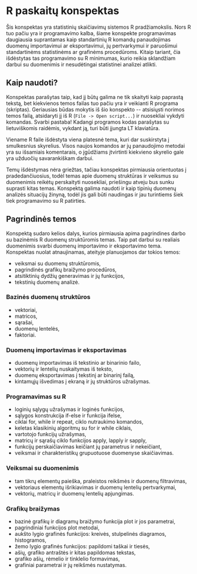 ﻿# R paskaitų konspektas #

Šis konspektas yra statistinių skaičiavimų sistemos R pradžiamokslis. Nors R tuo pačiu yra ir programavimo kalba, šiame konspekte programavimas daugiausia suprantamas kaip standartinių R komandų panaudojimas duomenų importavimui ar eksportavimui, jų pertvarkymui ir paruošimui standartinėms statistinėms ar grafinėms procedūroms. Kitaip tariant, čia išdėstytas tas programavimo su R minimumas, kurio reikia sklandžiam darbui su duomenimis ir nesudėtingai statistinei analizei atlikti. 

## Kaip naudoti? ##

Konspektas parašytas taip, kad jį būtų galima ne tik skaityti kaip paprastą tekstą, bet kiekvienos temos failas tuo pačiu yra ir veikianti R programa (skriptas). Geriausias būdas mokytis iš šio konspekto -- atsisiųsti norimos temos failą, atsidaryti jį iš R (`File -> Open script...`) ir nuosekliai vykdyti komandas. Svarbi pastaba! Kadangi programos kodas parašytas su lietuviškomis raidėmis, vykdant ją, turi būti įjungta LT klaviatūra.

Viename R faile išdėstyta viena platesnė tema, kuri dar suskirstyta į smulkesnius skyrelius. Visos naujos komandos ar jų panaudojimo metodai yra su išsamiais komentarais, o įgūdžiams įtvirtinti kiekvieno skyrelio gale yra užduočių savarankiškam darbui.

Temų išdėstymas nėra griežtas, tačiau konspektas pirmiausia orientuotas į pradedančiuosius, todėl temas apie duomenų struktūras ir veiksmus su duomenimis reikėtų perskaityti nuosekliai, priešingu atveju bus sunku suprasti kitas temas. Konspektą galima naudoti ir kaip tipinių duomenų analizės situacijų žinyną, todėl jis gali būti naudingas ir jau turintiems šiek tiek programavimo su R patirties.


## Pagrindinės temos ##

Konspektą sudaro kelios dalys, kurios pirmiausia apima pagrindines darbo su bazinėmis R duomenų struktūromis temas. Taip pat darbui su realiais duomenimis svarbi duomenų importavimo ir eksportavimo tema. Konspektas nuolat atnaujinamas, ateityje planuojamos dar tokios temos: 

  - veiksmai su duomenų struktūromis,
  - pagrindinės grafikų braižymo procedūros,
  - atsitiktinių dydžių generavimas ir jų funkcijos,
  - tekstinių duomenų analizė.

### Bazinės duomenų struktūros ###

  - vektoriai,
  - matricos,
  - sąrašai,
  - duomenų lentelės,
  - faktoriai.

### Duomenų importavimas ir eksportavimas ###

  - duomenų importavimas iš tekstinio ar binarinio failo,
  - vektorių ir lentelių nuskaitymas iš teksto,
  - duomenų eksportavimas į tekstinį ar binarinį failą,
  - kintamųjų išvedimas į ekraną ir jų struktūros užrašymas.

### Programavimas su R ###
 
  - loginių sąlygų užrašymas ir loginės funkcijos,
  - sąlygos konstrukcija if-else ir funkcija ifelse,
  - ciklai for, while ir repeat, ciklo nutraukimo komandos,
  - keletas klasikinių algoritmų su for ir while ciklais,
  - vartotojo funkcijų užrašymas,
  - matricų ir sąrašų ciklo funkcijos apply, lapply ir sapply,
  - funkcijų perskaičiavimas keičiant jų parametrus ir nekeičiant,
  - veiksmai ir charakteristikų grupuotuose duomenyse skaičiavimas.

### Veiksmai su duomenimis ###

  - tam tikrų elementų paieška, praleistos reikšmės ir duomenų filtravimas,
  - vektoriaus elementų išrikiavimas ir duomenų lentelių pertvarkymai,
  - vektorių, matricų ir duomenų lentelių apjungimas.

### Grafikų braižymas ###

  - bazinė grafikų ir diagramų braižymo funkcija plot ir jos parametrai,
  - pagrindiniai funkcijos plot metodai,
  - aukšto lygio grafinės funkcijos: kreivės, stulpelinės diagramos, histogramos,
  - žemo lygio grafinės funkcijos: papildomi taškai ir tiesės,
  - ašių, grafiko antraštės ir kitas papildomas tekstas,
  - grafiko ašių, rėmelio ir tinklelio formavimas,
  - grafiniai parametrai ir jų reikšmės nustatymas.